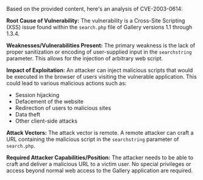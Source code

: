Based on the provided content, here's an analysis of CVE-2003-0614:

**Root Cause of Vulnerability:**
The vulnerability is a Cross-Site Scripting (XSS) issue found within the `search.php` file of Gallery versions 1.1 through 1.3.4.

**Weaknesses/Vulnerabilities Present:**
The primary weakness is the lack of proper sanitization or encoding of user-supplied input in the `searchstring` parameter. This allows for the injection of arbitrary web script.

**Impact of Exploitation:**
An attacker can inject malicious scripts that would be executed in the browser of users visiting the vulnerable application. This could lead to various malicious actions such as:

*   Session hijacking
*   Defacement of the website
*   Redirection of users to malicious sites
*   Data theft
*   Other client-side attacks

**Attack Vectors:**
The attack vector is remote. A remote attacker can craft a URL containing the malicious script in the `searchstring` parameter of `search.php`.

**Required Attacker Capabilities/Position:**
The attacker needs to be able to craft and deliver a malicious URL to a victim user. No special privileges or access beyond normal web access to the Gallery application are required.